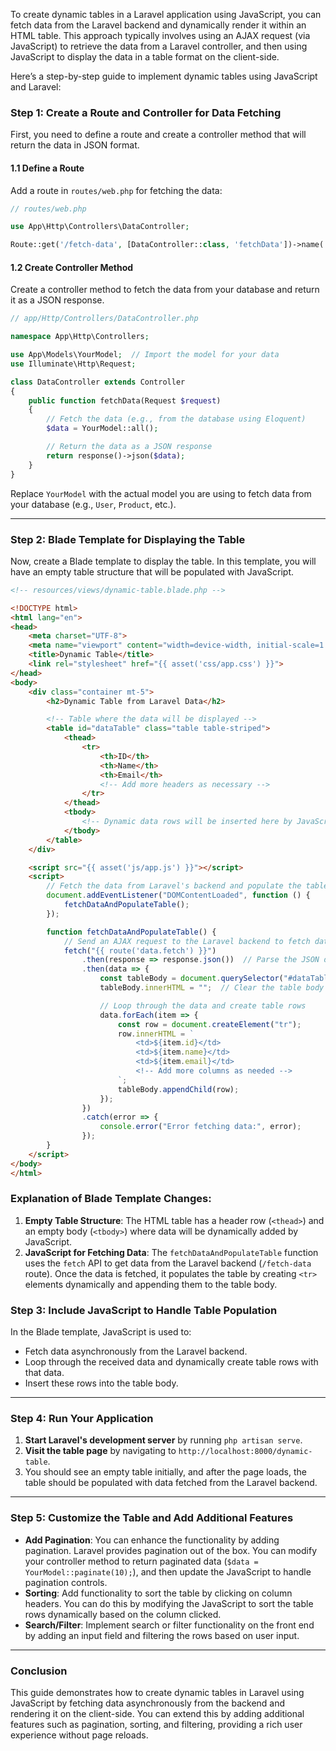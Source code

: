To create dynamic tables in a Laravel application using JavaScript, you can fetch data from the Laravel backend and dynamically render it within an HTML table. This approach typically involves using an AJAX request (via JavaScript) to retrieve the data from a Laravel controller, and then using JavaScript to display the data in a table format on the client-side.

Here’s a step-by-step guide to implement dynamic tables using JavaScript and Laravel:

### **Step 1: Create a Route and Controller for Data Fetching**

First, you need to define a route and create a controller method that will return the data in JSON format.

#### **1.1 Define a Route**

Add a route in `routes/web.php` for fetching the data:

```php
// routes/web.php

use App\Http\Controllers\DataController;

Route::get('/fetch-data', [DataController::class, 'fetchData'])->name('data.fetch');
```

#### **1.2 Create Controller Method**

Create a controller method to fetch the data from your database and return it as a JSON response.

```php
// app/Http/Controllers/DataController.php

namespace App\Http\Controllers;

use App\Models\YourModel;  // Import the model for your data
use Illuminate\Http\Request;

class DataController extends Controller
{
    public function fetchData(Request $request)
    {
        // Fetch the data (e.g., from the database using Eloquent)
        $data = YourModel::all();

        // Return the data as a JSON response
        return response()->json($data);
    }
}
```

Replace `YourModel` with the actual model you are using to fetch data from your database (e.g., `User`, `Product`, etc.).

---

### **Step 2: Blade Template for Displaying the Table**

Now, create a Blade template to display the table. In this template, you will have an empty table structure that will be populated with JavaScript.

```html
<!-- resources/views/dynamic-table.blade.php -->

<!DOCTYPE html>
<html lang="en">
<head>
    <meta charset="UTF-8">
    <meta name="viewport" content="width=device-width, initial-scale=1.0">
    <title>Dynamic Table</title>
    <link rel="stylesheet" href="{{ asset('css/app.css') }}">
</head>
<body>
    <div class="container mt-5">
        <h2>Dynamic Table from Laravel Data</h2>

        <!-- Table where the data will be displayed -->
        <table id="dataTable" class="table table-striped">
            <thead>
                <tr>
                    <th>ID</th>
                    <th>Name</th>
                    <th>Email</th>
                    <!-- Add more headers as necessary -->
                </tr>
            </thead>
            <tbody>
                <!-- Dynamic data rows will be inserted here by JavaScript -->
            </tbody>
        </table>
    </div>

    <script src="{{ asset('js/app.js') }}"></script>
    <script>
        // Fetch the data from Laravel's backend and populate the table
        document.addEventListener("DOMContentLoaded", function () {
            fetchDataAndPopulateTable();
        });

        function fetchDataAndPopulateTable() {
            // Send an AJAX request to the Laravel backend to fetch data
            fetch("{{ route('data.fetch') }}")
                .then(response => response.json())  // Parse the JSON data from the response
                .then(data => {
                    const tableBody = document.querySelector("#dataTable tbody");
                    tableBody.innerHTML = "";  // Clear the table body before populating

                    // Loop through the data and create table rows
                    data.forEach(item => {
                        const row = document.createElement("tr");
                        row.innerHTML = `
                            <td>${item.id}</td>
                            <td>${item.name}</td>
                            <td>${item.email}</td>
                            <!-- Add more columns as needed -->
                        `;
                        tableBody.appendChild(row);
                    });
                })
                .catch(error => {
                    console.error("Error fetching data:", error);
                });
        }
    </script>
</body>
</html>
```

### **Explanation of Blade Template Changes:**

1. **Empty Table Structure**: The HTML table has a header row (`<thead>`) and an empty body (`<tbody>`) where data will be dynamically added by JavaScript.
2. **JavaScript for Fetching Data**: The `fetchDataAndPopulateTable` function uses the `fetch` API to get data from the Laravel backend (`/fetch-data` route). Once the data is fetched, it populates the table by creating `<tr>` elements dynamically and appending them to the table body.

### **Step 3: Include JavaScript to Handle Table Population**

In the Blade template, JavaScript is used to:
- Fetch data asynchronously from the Laravel backend.
- Loop through the received data and dynamically create table rows with that data.
- Insert these rows into the table body.

---

### **Step 4: Run Your Application**

1. **Start Laravel's development server** by running `php artisan serve`.
2. **Visit the table page** by navigating to `http://localhost:8000/dynamic-table`.
3. You should see an empty table initially, and after the page loads, the table should be populated with data fetched from the Laravel backend.

---

### **Step 5: Customize the Table and Add Additional Features**

- **Add Pagination**: You can enhance the functionality by adding pagination. Laravel provides pagination out of the box. You can modify your controller method to return paginated data (`$data = YourModel::paginate(10);`), and then update the JavaScript to handle pagination controls.
- **Sorting**: Add functionality to sort the table by clicking on column headers. You can do this by modifying the JavaScript to sort the table rows dynamically based on the column clicked.
- **Search/Filter**: Implement search or filter functionality on the front end by adding an input field and filtering the rows based on user input.

---

### **Conclusion**

This guide demonstrates how to create dynamic tables in Laravel using JavaScript by fetching data asynchronously from the backend and rendering it on the client-side. You can extend this by adding additional features such as pagination, sorting, and filtering, providing a rich user experience without page reloads.